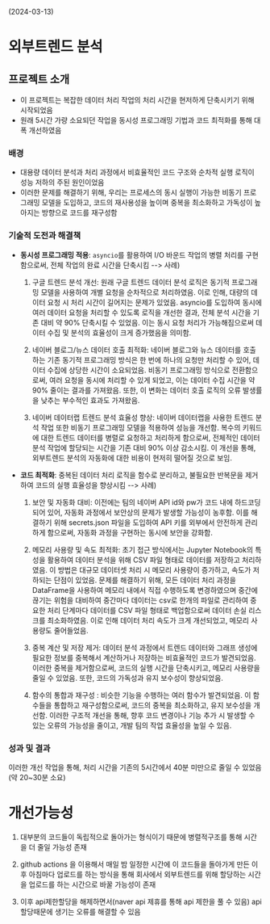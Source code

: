(2024-03-13)
# 외부트렌드 분석

## 프로젝트 소개
* 이 프로젝트는 복잡한 데이터 처리 작업의 처리 시간을 현저하게 단축시키기 위해 시작되었음
* 원래 5시간 가량 소요되던 작업을 동시성 프로그래밍 기법과 코드 최적화를 통해 대폭 개선하였음

### 배경
* 대용량 데이터 분석과 처리 과정에서 비효율적인 코드 구조와 순차적 실행 로직이 성능 저하의 주된 원인이었음 
* 이러한 문제를 해결하기 위해, 우리는 프로세스의 동시 실행이 가능한 비동기 프로그래밍 모델을 도입하고, 코드의 재사용성을 높이며 중복을 최소화하고 가독성이 높아지는 방향으로 코드를 재구성함

### 기술적 도전과 해결책
- **동시성 프로그래밍 적용**: `asyncio`를 활용하여 I/O 바운드 작업의 병렬 처리를 구현함으로써, 전체 작업의 완료 시간을 단축시킴
--> 사례)
    1. 구글 트렌드 분석 개선: 원래 구글 트렌드 데이터 분석 로직은 동기적 프로그래밍 모델을 사용하여 개별 요청을 순차적으로 처리하였음. 이로 인해, 대량의 데이터 요청 시 처리 시간이 길어지는 문제가 있었음. asyncio를 도입하여 동시에 여러 데이터 요청을 처리할 수 있도록 로직을 개선한 결과, 전체 분석 시간을 기존 대비 약 90% 단축시킬 수 있었음. 이는 동시 요청 처리가 가능해짐으로써 데이터 수집 및 분석의 효율성이 크게 증가했음을 의미함.

    2. 네이버 블로그/뉴스 데이터 호출 최적화: 네이버 블로그와 뉴스 데이터를 호출하는 기존 동기적 프로그래밍 방식은 한 번에 하나의 요청만 처리할 수 있어, 데이터 수집에 상당한 시간이 소요되었음. 비동기 프로그래밍 방식으로 전환함으로써, 여러 요청을 동시에 처리할 수 있게 되었고, 이는 데이터 수집 시간을 약 90% 줄이는 결과를 가져왔음. 또한, 이 변화는 데이터 호출 로직의 오류 발생률을 낮추는 부수적인 효과도 가져왔음.

    3. 네이버 데이터랩 트렌드 분석 효율성 향상: 네이버 데이터랩을 사용한 트렌드 분석 작업 또한 비동기 프로그래밍 모델을 적용하여 성능을 개선함. 복수의 키워드에 대한 트렌드 데이터를 병렬로 요청하고 처리하게 함으로써, 전체적인 데이터 분석 작업에 할당되는 시간을 기존 대비 90% 이상 감소시킴. 이 개선을 통해, 외부트렌드 분석의 자동화에 대한 비용이 현저히 떨어질 것으로 보임.





- **코드 최적화**: 중복된 데이터 처리 로직을 함수로 분리하고, 불필요한 반복문을 제거하여 코드의 실행 효율성을 향상시킴
--> 사례)
    1. 보안 및 자동화 대비: 이전에는 팀의 네이버 API id와 pw가 코드 내에 하드코딩되어 있어, 자동화 과정에서 보안상의 문제가 발생할 가능성이 농후함. 이를 해결하기 위해 secrets.json 파일을 도입하여 API 키를 외부에서 안전하게 관리하게 함으로써, 자동화 과정을 구현하는 동시에 보안을 강화함. 

    2. 메모리 사용량 및 속도 최적화: 초기 접근 방식에서는 Jupyter Notebook의 특성을 활용하여 데이터 분석을 위해 CSV 파일 형태로 데이터를 저장하고 처리하였음. 이 방법은 대규모 데이터셋 처리 시 메모리 사용량이 증가하고, 속도가 저하되는 단점이 있었음. 문제를 해결하기 위해, 모든 데이터 처리 과정을 DataFrame을 사용하여 메모리 내에서 직접 수행하도록 변경하였으며 중간에 끊기는 위험을 대비하여 중간마다 데이터는 csv로 한개의 파일로 관리하여 중요한 처리 단계마다 데이터를 CSV 파일 형태로 백업함으로써 데이터 손실 리스크를 최소화하였음. 이로 인해 데이터 처리 속도가 크게 개선되었고, 메모리 사용량도 줄어들었음.

    3. 중복 계산 및 저장 제거: 데이터 분석 과정에서 트렌드 데이터와 그래프 생성에 필요한 정보를 중복해서 계산하거나 저장하는 비효율적인 코드가 발견되었음. 이러한 중복을 제거함으로써, 코드의 실행 시간을 단축시키고, 메모리 사용량을 줄일 수 있었음. 또한, 코드의 가독성과 유지 보수성이 향상되었음.

    4. 함수의 통합과 재구성 : 비슷한 기능을 수행하는 여러 함수가 발견되었음. 이 함수들을 통합하고 재구성함으로써, 코드의 중복을 최소화하고, 유지 보수성을 개선함. 이러한 구조적 개선을 통해, 향후 코드 변경이나 기능 추가 시 발생할 수 있는 오류의 가능성을 줄이고, 개발 팀의 작업 효율성을 높일 수 있음.
    

### 성과 및 결과
이러한 개선 작업을 통해, 처리 시간을 기존의 5시간에서 40분 미만으로 줄일 수 있었음(약 20~30분 소요)

# 개선가능성
1. 대부분의 코드들이 독립적으로 돌아가는 형식이기 때문에 병렬적구조를 통해 시간을 더 줄일 가능성 존재

2. github actions 을 이용해서 매일 밤 일정한 시간에 이 코드들을 돌아가게 만든 이후 아침마다 업로드를 하는 방식을 통해 회사에서 외부트렌드를 위해 할당하는 시간을 업로드를 하는 시간으로 바꿀 가능성이 존재

3. 이후 api제한할당을 해제하면서(naver api 제휴를 통해 api 제한을 풀 수 있음) api할당때문에 생기는 오류를 해결할 수 있음
